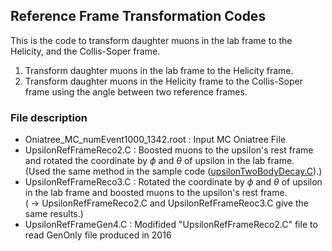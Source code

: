 ## Reference Frame Transformation Codes
This is the code to transform daughter muons in the lab frame to the Helicity, and the Collis-Soper frame.
1. Transform daughter muons in the lab frame to the Helicity frame.
2. Transform daughter muons in the Helicity frame to the Collis-Soper frame using the angle between two reference frames.

### File description
- Oniatree_MC_numEvent1000_1342.root : Input MC Oniatree File
- UpsilonRefFrameReco2.C : Boosted muons to the upsilon's rest frame and rotated the coordinate by $\phi$ and $\theta$ of upsilon in the lab frame.<br />
(Used the same method in the sample code ([upsilonTwoBodyDecay.C](https://github.com/flodamas/UpsilonPolarization_2018PbPb/blob/main/upsilonTwoBodyDecay.C)).)
- UpsilonRefFrameReco3.C : Rotated the coordinate by $\phi$ and $\theta$ of upsilon in the lab frame and boosted muons to the upsilon's rest frame.<br />
  ( $\rightarrow$ UpsilonRefFrameReco2.C and UpsilonRefFrameReoc3.C give the same results.)
- UpsilonRefFrameGen4.C : Modifided "UpsilonRefFrameReco2.C" file to read GenOnly file produced in 2016
